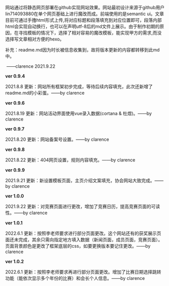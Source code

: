 网站通过将静态网页部署在github实现网站效果。网站最初设计来源于github用户lin714093880在单个网页基础上进行魔改而成。前端使用的是semantic ui。文章目前可通过手撸html形式上传,将对应标题和段落填充到对应位置即可，段落内部html会实现自动换行，也可以在声明utf-8后的md文件上展示。由于制作初期的原因，在寻找模板的情况下，选择了相对容易的魔改模板，能实现甲方的需求,而没选择写文章相对方便的hexo。

补充：readme.md因为时长被信息收集到，故将版本更新的内容都转移到此md中。

​                                                                                                                            ——clarence 2021.9.22

**ver 0.9.4**

2021.8.8 更新：网站所有框架初步完成，等待后续内容填充，此次还新增了readme.md的小彩蛋。——by clarence

**ver 0.9.6**

2021.8.19 更新：网站活动界面使用vue录入数据(cortana & 杜煜)。——by clarence

**ver 0.9.7**

2021.8.20 更新：网站备案号设置。——by clarence

**ver 0.9.8**

2021.8.22 更新：404网页设置，规则内容填充。——by clarence

**ver 0.9.9**

2021.9.21 更新：新设置模板页面，主页介绍文案填充，协会网站大致完成。——by clarence

**ver 1.0.0**

2021.9.22 更新：对竞赛页面进行更改，增加了竞赛日历，提高竞赛页面的可读性。——by clarence

**ver 1.0.1**

2022.6.1 更新：按照李老师要求进行部分页面更改。这个网站还有的获奖展示页面还未完成，其余只需向指定地方填入数据（新闻页面，成员页面，竞赛页面）。页面背景颜色是更改了框架底层的css，如要更换版本要记住更改。——by clarence

**ver 1.0.2**

2022.6.1 更新：按照李老师要求再进行部分页面更改。增加了比赛日期选择跳转功能（能依次显示多个年份的比赛）和会长个人信息。——by clarence